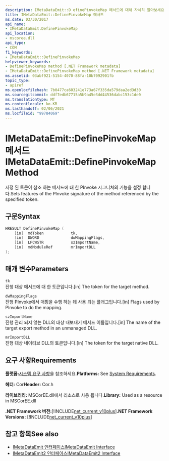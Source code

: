 ```yaml
---
description: IMetaDataEmit::D efinePinvokeMap 메서드에 대해 자세히 알아보세요.
title: IMetaDataEmit::DefinePinvokeMap 메서드
ms.date: 03/30/2017
api_name:
- IMetaDataEmit.DefinePinvokeMap
api_location:
- mscoree.dll
api_type:
- COM
f1_keywords:
- IMetaDataEmit::DefinePinvokeMap
helpviewer_keywords:
- DefinePinvokeMap method [.NET Framework metadata]
- IMetaDataEmit::DefinePinvokeMap method [.NET Framework metadata]
ms.assetid: 03abf921-5154-4070-88fa-10b7092901fb
topic_type:
- apiref
ms.openlocfilehash: 7b0477ca603241e773a67f335da579daa2ed3d30
ms.sourcegitcommit: ddf7edb67715a5b9a45e3dd44536dabc153c1de0
ms.translationtype: MT
ms.contentlocale: ko-KR
ms.lasthandoff: 02/06/2021
ms.locfileid: "99784069"
---
```

# <a name="imetadataemitdefinepinvokemap-method"></a><span data-ttu-id="b0bd3-103">IMetaDataEmit::DefinePinvokeMap 메서드</span><span class="sxs-lookup"><span data-stu-id="b0bd3-103">IMetaDataEmit::DefinePinvokeMap Method</span></span>

<span data-ttu-id="b0bd3-104">지정 된 토큰이 참조 하는 메서드에 대 한 PInvoke 시그니처의 기능을 설정 합니다.</span><span class="sxs-lookup"><span data-stu-id="b0bd3-104">Sets features of the PInvoke signature of the method referenced by the specified token.</span></span>  
  
## <a name="syntax"></a><span data-ttu-id="b0bd3-105">구문</span><span class="sxs-lookup"><span data-stu-id="b0bd3-105">Syntax</span></span>  
  
```cpp  
HRESULT DefinePinvokeMap (
    [in]  mdToken            tk,
    [in]  DWORD              dwMappingFlags,
    [in]  LPCWSTR            szImportName,
    [in]  mdModuleRef        mrImportDLL
);  
```  
  
## <a name="parameters"></a><span data-ttu-id="b0bd3-106">매개 변수</span><span class="sxs-lookup"><span data-stu-id="b0bd3-106">Parameters</span></span>  

 `tk`  
 <span data-ttu-id="b0bd3-107">진행 대상 메서드에 대 한 토큰입니다.</span><span class="sxs-lookup"><span data-stu-id="b0bd3-107">[in] The token for the target method.</span></span>  
  
 `dwMappingFlags`  
 <span data-ttu-id="b0bd3-108">진행 PInvoke에서 매핑을 수행 하는 데 사용 되는 플래그입니다.</span><span class="sxs-lookup"><span data-stu-id="b0bd3-108">[in] Flags used by PInvoke to do the mapping.</span></span>  
  
 `szImportName`  
 <span data-ttu-id="b0bd3-109">진행 관리 되지 않는 DLL의 대상 내보내기 메서드 이름입니다.</span><span class="sxs-lookup"><span data-stu-id="b0bd3-109">[in] The name of the target export method in an unmanaged DLL.</span></span>  
  
 `mrImportDLL`  
 <span data-ttu-id="b0bd3-110">진행 대상 네이티브 DLL의 토큰입니다.</span><span class="sxs-lookup"><span data-stu-id="b0bd3-110">[in] The token for the target native DLL.</span></span>  
  
## <a name="requirements"></a><span data-ttu-id="b0bd3-111">요구 사항</span><span class="sxs-lookup"><span data-stu-id="b0bd3-111">Requirements</span></span>  

 <span data-ttu-id="b0bd3-112">**플랫폼:**[시스템 요구 사항](../../get-started/system-requirements.md)을 참조하세요.</span><span class="sxs-lookup"><span data-stu-id="b0bd3-112">**Platforms:** See [System Requirements](../../get-started/system-requirements.md).</span></span>  
  
 <span data-ttu-id="b0bd3-113">**헤더:** Cor</span><span class="sxs-lookup"><span data-stu-id="b0bd3-113">**Header:** Cor.h</span></span>  
  
 <span data-ttu-id="b0bd3-114">**라이브러리:** MSCorEE.dll에서 리소스로 사용 됩니다.</span><span class="sxs-lookup"><span data-stu-id="b0bd3-114">**Library:** Used as a resource in MSCorEE.dll</span></span>  
  
 <span data-ttu-id="b0bd3-115">**.NET Framework 버전:**[!INCLUDE[net_current_v10plus](../../../../includes/net-current-v10plus-md.md)]</span><span class="sxs-lookup"><span data-stu-id="b0bd3-115">**.NET Framework Versions:** [!INCLUDE[net_current_v10plus](../../../../includes/net-current-v10plus-md.md)]</span></span>  
  
## <a name="see-also"></a><span data-ttu-id="b0bd3-116">참고 항목</span><span class="sxs-lookup"><span data-stu-id="b0bd3-116">See also</span></span>

- [<span data-ttu-id="b0bd3-117">IMetaDataEmit 인터페이스</span><span class="sxs-lookup"><span data-stu-id="b0bd3-117">IMetaDataEmit Interface</span></span>](imetadataemit-interface.md)
- [<span data-ttu-id="b0bd3-118">IMetaDataEmit2 인터페이스</span><span class="sxs-lookup"><span data-stu-id="b0bd3-118">IMetaDataEmit2 Interface</span></span>](imetadataemit2-interface.md)
